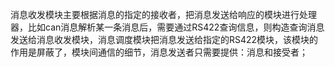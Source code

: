 消息收发模块主要根据消息的指定的接收者，把消息发送给响应的模块进行处理器，比如can消息解析某一条消息后，需要通过RS422查询信息，则构造查询消息发送给消息收发模块，消息调度模块把消息发送给指定的RS422模块，该模块的作用是屏蔽了，模块间通信的细节，消息发送者只需要提供：消息和接受者；